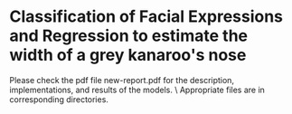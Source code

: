 # Classification of Facial Expressions and Regression to estimate the width of a grey kanaroo's nose

Please check the pdf file new-report.pdf for the description, implementations, and results of the models. \\
Appropriate files are in corresponding directories.


